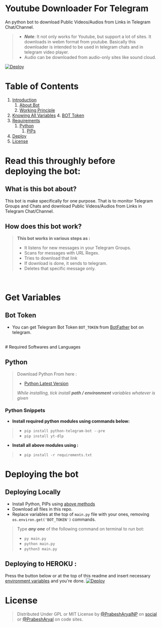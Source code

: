 # Youtube Downloader For Telegram

An python bot to download Public Videos/Audios from Links in Telegram Chat/Channel.
>- ___Note___: It not only works for Youtube, but support a lot of sites. It downloads in webm format from youtube. Basically this downloader is intended to be used in telegram chats and in telegram video player.
>- Audio can be downloaded from audio-only sites like sound cloud.

[![Deploy](https://www.herokucdn.com/deploy/button.svg)](https://heroku.com/deploy?template=https://github.com/prabesharyal/tg-yt-dlp/tree/main/)
# Table of Contents
 1. [Introduction](#1)
    1. [About Bot](#1.1)
	2. [Working Principle](#1.2)
 3. [Knowing All Variables](#2)
	4. [BOT Token](#2.1)
 5. [Requirements](#3)
    1. [Python](#3.1)
		1. [PIPs](#3.1.1)
 6. [Deploy](#4)
 7. [License](#lic)


# Read this throughly before deploying the bot: <a name="1"></a>

## What is this bot about?<a name="1.1"></a>
This bot is make specifically for one purpose. That is to monitor Telegram Groups and Chats and download Public Videos/Audios from Links in Telegram Chat/Channel.

## How does this bot work?<a name="1.2"></a>
> **This bot works in various steps as :**
> - It listens for new messages in your Telegram Groups.
> - Scans for messages with URL Regex.
> - Tries to download that link
> - If download is done, it sends to telegram.
> - Deletes that specific message only.

<br>

# Get Variables <a name="2"></a>

## Bot Token <a name="2.1"></a>
- You can get Telegram Bot Token `BOT_TOKEN` from [BotFather](https://t.me/@BotFather) bot on telegram.

<br>
# Required Softwares and Languages <a name="3"></a>

## Python <a name="3.1"></a>
> Download Python From here :
> - [Python Latest Version](https://www.python.org/downloads/)
>
> *While installing, tick install **path / environment** variables whatever is given*

### Python Snippets <a name="3.1.1"></a>
- **Install required python modules using commands below:**
> - `pip install python-telegram-bot --pre`
> - `pip install yt-dlp`

- __Install all above modules using :__
> - `pip install -r requirements.txt`


# Deploying the bot <a name="4"></a>

## Deploying Locally
- Install Python, PIPs using [above methods](#3)
- Download all files in this repo.
- Replace variables at the top of `main.py` file with your ones, removing `os.environ.get('BOT_TOKEN')` commands.

> Type ***any one*** of the following command on terminal to run bot:
> - `py main.py`
> - `python main.py`
> - `python3 main.py`

## Deploying to HEROKU :
Press the button below or at the top of this readme and insert necessary [environment variables](#environ) and you're done.
[![Deploy](https://www.herokucdn.com/deploy/button.svg)](https://heroku.com/deploy?template=https://github.com/prabesharyal/tg-yt-dlp/tree/main/)

# License <a name="lic"></a>
> Distributed Under GPL or MIT License by [@PrabeshAryalNP](https://t.me/prabesharyalnp) on [social](https://twitter.com/prabesharyalnp) or [@PrabeshAryal](https://github.com/prabesharyal) on code sites.

<!-- Bored to write Readme previously, Now fine haha. -->